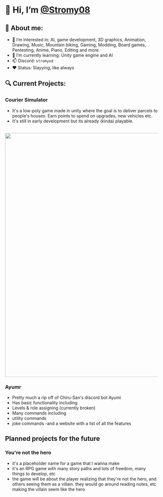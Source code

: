 # 👋 Hi, I’m [@Stromy08](https://github.com/Stromy08)
## 🪪 About me:
- 👀 I’m interested in: AI, game development, 3D graphics, Animation, Drawing, Music, Mountain biking, Gaming, Modding, Board games, Pentesting, Anime, Piano, Editing and more.
- 🌱 I’m currently learning: Unity game engine and AI
- 📫 Discord: `stromyxd`
- ❤️ Status: Slayying, like always

## 🔍 Current Projects:
### Courier Simulator
- It's a low-poly game made in unity where the goal is to deliver parcels to people's houses. Earn points to spend on upgrades, new vehicles etc.
- It's still in early development but its already (kinda) playable.
<br>
<img src="https://github.com/Stromy08/Courier-simulator/blob/main/images/thumbnail.png" width="800px"></img>

### Ayumr
- Pretty much a rip off of Chiru-San's discord bot Ayumi 
- Has basic functionality including 
 - Levels & role assigning (currently broken)
 - Many commands including 
  - utility commands 
  - joke commands 
 -and a website with a list of all the features

## Planned projects for the future 
### You're not the hero
- it's a placeholder name for a game that I wanna make 
- it's an RPG game with many story paths and lots of freedom, many things to develop, etc
- the game will be about the player realizing that they're not the hero, and others seeing them as a villain. they would go around reading notes, etc making the villain seem like the hero 
